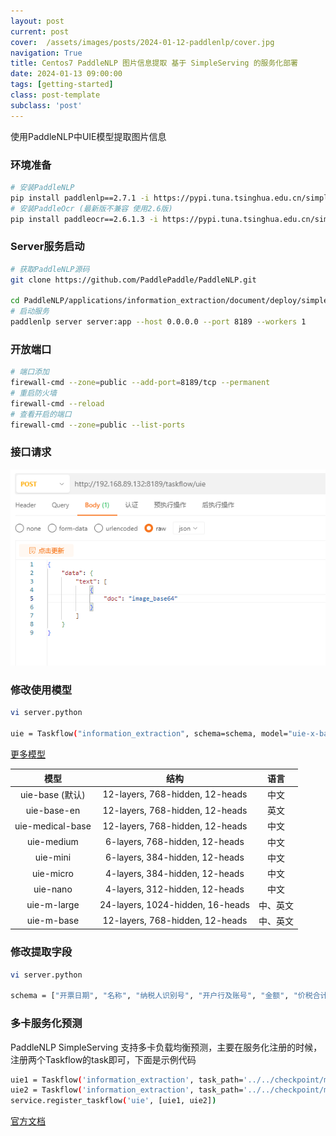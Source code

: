 ```yaml
---
layout: post
current: post
cover:  /assets/images/posts/2024-01-12-paddlenlp/cover.jpg
navigation: True
title: Centos7 PaddleNLP 图片信息提取 基于 SimpleServing 的服务化部署
date: 2024-01-13 09:00:00
tags: [getting-started]
class: post-template
subclass: 'post'
---
```


使用PaddleNLP中UIE模型提取图片信息

### 环境准备

```bash
# 安装PaddleNLP
pip install paddlenlp==2.7.1 -i https://pypi.tuna.tsinghua.edu.cn/simple
# 安装PaddleOcr (最新版不兼容 使用2.6版)
pip install paddleocr==2.6.1.3 -i https://pypi.tuna.tsinghua.edu.cn/simple
```

### Server服务启动
```bash
# 获取PaddleNLP源码
git clone https://github.com/PaddlePaddle/PaddleNLP.git

cd PaddleNLP/applications/information_extraction/document/deploy/simple_serving/
# 启动服务
paddlenlp server server:app --host 0.0.0.0 --port 8189 --workers 1
```
### 开放端口

```bash
# 端口添加
firewall-cmd --zone=public --add-port=8189/tcp --permanent
# 重启防火墙
firewall-cmd --reload
# 查看开启的端口
firewall-cmd --zone=public --list-ports
```
### 接口请求
![alt](/assets/images/posts/2024-01-12-paddlenlp/1705141028351.jpg)

### 修改使用模型
```bash
vi server.python

uie = Taskflow("information_extraction", schema=schema, model="uie-x-base")
```
[更多模型](https://github.com/PaddlePaddle/PaddleNLP/tree/develop/model_zoo/uie?_blank)

|模型|结构|语言|
|:-------:|:-------:|:-------:|
|uie-base (默认)|12-layers, 768-hidden, 12-heads|中文|
|uie-base-en|12-layers, 768-hidden, 12-heads|英文|
|uie-medical-base|12-layers, 768-hidden, 12-heads|中文|
|uie-medium|6-layers, 768-hidden, 12-heads|中文|
|uie-mini|6-layers, 384-hidden, 12-heads|中文|
|uie-micro|4-layers, 384-hidden, 12-heads|中文|
|uie-nano|4-layers, 312-hidden, 12-heads|中文|
|uie-m-large|24-layers, 1024-hidden, 16-heads|中、英文|
|uie-m-base|12-layers, 768-hidden, 12-heads|中、英文|


### 修改提取字段
```bash
vi server.python

schema = ["开票日期", "名称", "纳税人识别号", "开户行及账号", "金额", "价税合计", "No", "税率", "地址、电话", "税额"]
```

### 多卡服务化预测
PaddleNLP SimpleServing 支持多卡负载均衡预测，主要在服务化注册的时候，注册两个Taskflow的task即可，下面是示例代码
```bash
uie1 = Taskflow('information_extraction', task_path='../../checkpoint/model_best/', schema=schema, device_id=0)
uie2 = Taskflow('information_extraction', task_path='../../checkpoint/model_best/', schema=schema, device_id=1)
service.register_taskflow('uie', [uie1, uie2])
```

[官方文档](https://github.com/PaddlePaddle/PaddleNLP/tree/develop/applications/information_extraction/document/deploy/simple_serving?_blank)

